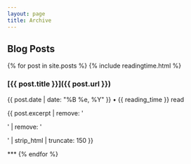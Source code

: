 ```yaml
---
layout: page
title: Archive
---
```


## Blog Posts

{% for post in site.posts %}
{% include readingtime.html %}
###  [{{ post.title }}]({{ post.url }}) <br/>
  <span class="post-date">{{ post.date | date: "%B %e, %Y" }} • {{ reading_time }} read</span>
  <p>{{ post.excerpt | remove: '<p>' | remove: '</p>' | strip_html | truncate: 150 }}</p>
  ***
{% endfor %}
